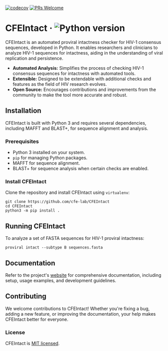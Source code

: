 
[![codecov](https://codecov.io/gh/cfe-lab/CFEIntact/branch/master/graph/badge.svg?token=OCYKUD7QET)](https://codecov.io/gh/cfe-lab/CFEIntact)
[![PRs Welcome](https://img.shields.io/badge/PRs-welcome-brightgreen.svg)](https://github.com/cfe-lab/CFEIntact/pulls)

# CFEIntact &middot; ![Python version](https://img.shields.io/badge/python-3.6+-blue.svg)

CFEIntact is an automated proviral intactness checker for HIV-1 consensus sequences, developed in Python. It enables researchers and clinicians to analyze HIV-1 sequences for intactness, aiding in the understanding of viral replication and persistence.

* **Automated Analysis:** Simplifies the process of checking HIV-1 consensus sequences for intactness with automated tools.
* **Extensible:** Designed to be extendable with additional checks and features as the field of HIV research evolves.
* **Open Source:** Encourages contributions and improvements from the community to make the tool more accurate and robust.

## Installation

CFEIntact is built with Python 3 and requires several dependencies, including MAFFT and BLAST+, for sequence alignment and analysis.

### Prerequisites

- Python 3 installed on your system.
- `pip` for managing Python packages.
- MAFFT for sequence alignment.
- BLAST+ for sequence analysis when certain checks are enabled.

### Install CFEIntact

Clone the repository and install CFEIntact using `virtualenv`:

```shell
git clone https://github.com/cfe-lab/CFEIntact
cd CFEIntact
python3 -m pip install .
```

## Running CFEIntact

To analyze a set of FASTA sequences for HIV-1 proviral intactness:

```shell
proviral intact --subtype B sequences.fasta
```

## Documentation

Refer to the project's [website](https://cfe-lab.github.io/CFEIntact) for comprehensive documentation, including setup, usage examples, and development guidelines.

## Contributing

We welcome contributions to CFEIntact! Whether you're fixing a bug, adding a new feature, or improving the documentation, your help makes CFEIntact better for everyone.

### License

CFEIntact is [MIT licensed](./LICENSE).
